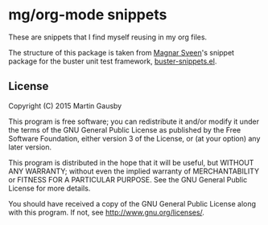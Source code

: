 # mg/org-mode snippets

These are snippets that I find myself reusing in my org files.

The structure of this package is taken from [Magnar Sveen](https://github.com/magnars/)'s snippet package for the buster unit test framework, [buster-snippets.el](https://github.com/magnars/buster-snippets.el).


## License

Copyright (C) 2015 Martin Gausby

This program is free software; you can redistribute it and/or modify it under the terms of the GNU General Public License as published by the Free Software Foundation, either version 3 of the License, or (at your option) any later version.

This program is distributed in the hope that it will be useful, but WITHOUT ANY WARRANTY; without even the implied warranty of MERCHANTABILITY or FITNESS FOR A PARTICULAR PURPOSE. See the GNU General Public License for more details.

You should have received a copy of the GNU General Public License along with this program. If not, see http://www.gnu.org/licenses/.

